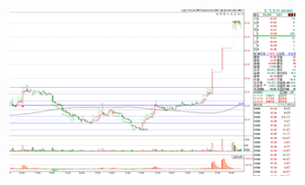 ![Image](https://raw.githubusercontent.com/bentaoan/bentaoan/refs/heads/main/img/408778452-11a2a0c3-f4c2-46ad-9940-76755297e7e2.png)